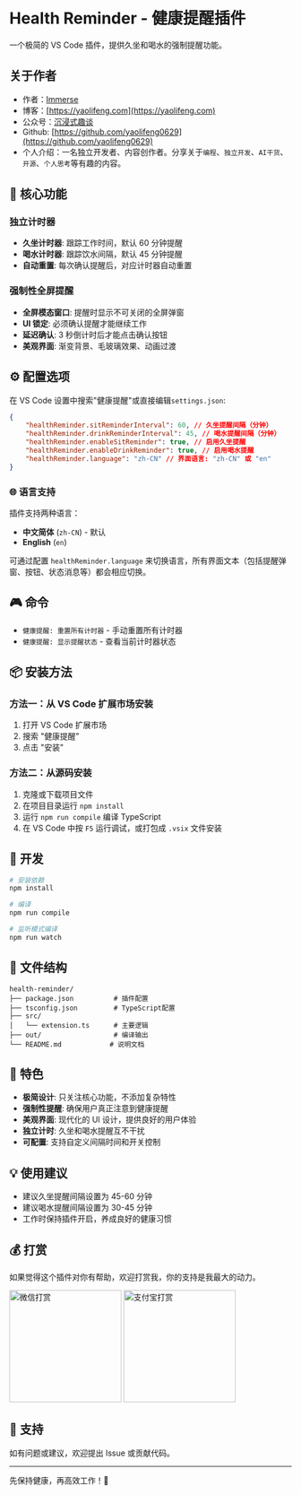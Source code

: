 # Health Reminder - 健康提醒插件

一个极简的 VS Code 插件，提供久坐和喝水的强制提醒功能。

## 关于作者

-   作者：[Immerse](https://yaolifeng.com)
-   博客：[https://yaolifeng.com](https://yaolifeng.com)
-   公众号：[沉浸式趣谈](https://yaolifeng.com/sponsor/wx_public_account.webp)
-   Github: [https://github.com/yaolifeng0629](https://github.com/yaolifeng0629)
-   个人介绍：一名独立开发者、内容创作者。分享关于`编程`、`独立开发`、`AI干货`、`开源`、`个人思考`等有趣的内容。

## 🌟 核心功能

### 独立计时器

-   **久坐计时器**: 跟踪工作时间，默认 60 分钟提醒
-   **喝水计时器**: 跟踪饮水间隔，默认 45 分钟提醒
-   **自动重置**: 每次确认提醒后，对应计时器自动重置

### 强制性全屏提醒

-   **全屏模态窗口**: 提醒时显示不可关闭的全屏弹窗
-   **UI 锁定**: 必须确认提醒才能继续工作
-   **延迟确认**: 3 秒倒计时后才能点击确认按钮
-   **美观界面**: 渐变背景、毛玻璃效果、动画过渡

## ⚙️ 配置选项

在 VS Code 设置中搜索"健康提醒"或直接编辑`settings.json`:

```json
{
    "healthReminder.sitReminderInterval": 60, // 久坐提醒间隔（分钟）
    "healthReminder.drinkReminderInterval": 45, // 喝水提醒间隔（分钟）
    "healthReminder.enableSitReminder": true, // 启用久坐提醒
    "healthReminder.enableDrinkReminder": true, // 启用喝水提醒
    "healthReminder.language": "zh-CN" // 界面语言: "zh-CN" 或 "en"
}
```

### 🌐 语言支持

插件支持两种语言：

-   **中文简体** (`zh-CN`) - 默认
-   **English** (`en`)

可通过配置 `healthReminder.language` 来切换语言，所有界面文本（包括提醒弹窗、按钮、状态消息等）都会相应切换。

## 🎮 命令

-   `健康提醒: 重置所有计时器` - 手动重置所有计时器
-   `健康提醒: 显示提醒状态` - 查看当前计时器状态

## 📦 安装方法

### 方法一：从 VS Code 扩展市场安装

1. 打开 VS Code 扩展市场
2. 搜索 "健康提醒"
3. 点击 "安装"

### 方法二：从源码安装

1. 克隆或下载项目文件
2. 在项目目录运行 `npm install`
3. 运行 `npm run compile` 编译 TypeScript
4. 在 VS Code 中按 `F5` 运行调试，或打包成 `.vsix` 文件安装

## 🔧 开发

```bash
# 安装依赖
npm install

# 编译
npm run compile

# 监听模式编译
npm run watch
```

## 📝 文件结构

```
health-reminder/
├── package.json          # 插件配置
├── tsconfig.json         # TypeScript配置
├── src/
│   └── extension.ts      # 主要逻辑
├── out/                  # 编译输出
└── README.md            # 说明文档
```

## 🎯 特色

-   **极简设计**: 只关注核心功能，不添加复杂特性
-   **强制性提醒**: 确保用户真正注意到健康提醒
-   **美观界面**: 现代化的 UI 设计，提供良好的用户体验
-   **独立计时**: 久坐和喝水提醒互不干扰
-   **可配置**: 支持自定义间隔时间和开关控制

## 💡 使用建议

-   建议久坐提醒间隔设置为 45-60 分钟
-   建议喝水提醒间隔设置为 30-45 分钟
-   工作时保持插件开启，养成良好的健康习惯

## 💰 打赏

如果觉得这个插件对你有帮助，欢迎打赏我，你的支持是我最大的动力。

<img src="https://yaolifeng.com/sponsor/weixin.png" alt="微信打赏" width="200" height="200">
<img src="https://yaolifeng.com/sponsor/ali.png" alt="支付宝打赏" width="200" height="200">

## 🤝 支持

如有问题或建议，欢迎提出 Issue 或贡献代码。

---

先保持健康，再高效工作！💪

